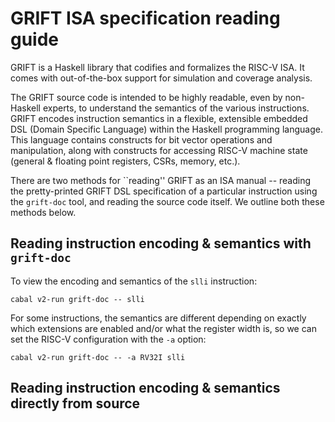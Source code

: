 # GRIFT ISA specification reading guide

GRIFT is a Haskell library that codifies and formalizes the RISC-V ISA. It comes with
out-of-the-box support for simulation and coverage analysis.

The GRIFT source code is intended to be highly readable, even by non-Haskell experts,
to understand the semantics of the various instructions. GRIFT encodes instruction
semantics in a flexible, extensible embedded DSL (Domain Specific Language) within
the Haskell programming language. This language contains constructs for bit vector
operations and manipulation, along with constructs for accessing RISC-V machine state
(general & floating point registers, CSRs, memory, etc.).

There are two methods for ``reading'' GRIFT as an ISA manual -- reading the
pretty-printed GRIFT DSL specification of a particular instruction using the
`grift-doc` tool, and reading the source code itself. We outline both these methods
below.

## Reading instruction encoding & semantics with `grift-doc`

To view the encoding and semantics of the `slli` instruction:

```shell
cabal v2-run grift-doc -- slli
```

For some instructions, the semantics are different depending on exactly which
extensions are enabled and/or what the register width is, so we can set the RISC-V
configuration with the `-a` option:

```shell
cabal v2-run grift-doc -- -a RV32I slli
```

## Reading instruction encoding & semantics directly from source
